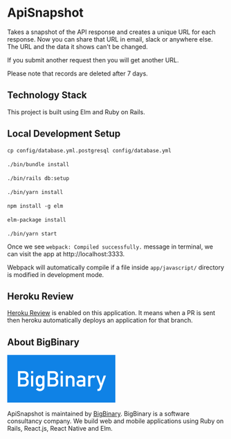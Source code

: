 # ApiSnapshot

Takes a snapshot of the API response and creates a unique URL for each response. 
Now you can share that URL in email, slack or anywhere else.
The URL and the data it shows can't be changed.

If you submit another request then you will get another URL. 

Please note that records are deleted after 7 days.

## Technology Stack

This project is built using Elm and Ruby on Rails.

## Local Development Setup

```
cp config/database.yml.postgresql config/database.yml

./bin/bundle install

./bin/rails db:setup

./bin/yarn install

npm install -g elm

elm-package install

./bin/yarn start
```

Once we see `webpack: Compiled successfully.` message in terminal,
we can visit the app at http://localhost:3333.

Webpack will automatically compile if a file inside `app/javascript/` directory is modified in development mode.

## Heroku Review

[Heroku Review](https://devcenter.heroku.com/articles/github-integration-review-apps)
is enabled on this application. It means when a PR is sent then heroku
automatically deploys an application for that branch.


## About BigBinary

![BigBinary](https://raw.githubusercontent.com/bigbinary/bigbinary-assets/press-assets/PNG/logo-light-solid-small.png?raw=true)

ApiSnapshot is maintained by [BigBinary](https://www.BigBinary.com). BigBinary is a software consultancy company. We build web and mobile applications using Ruby on Rails, React.js, React Native and Elm.
